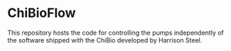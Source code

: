 # ChiBioFlow
This repository hosts the code for controlling the pumps independently of the software shipped with the ChiBio developed by Harrison Steel.
